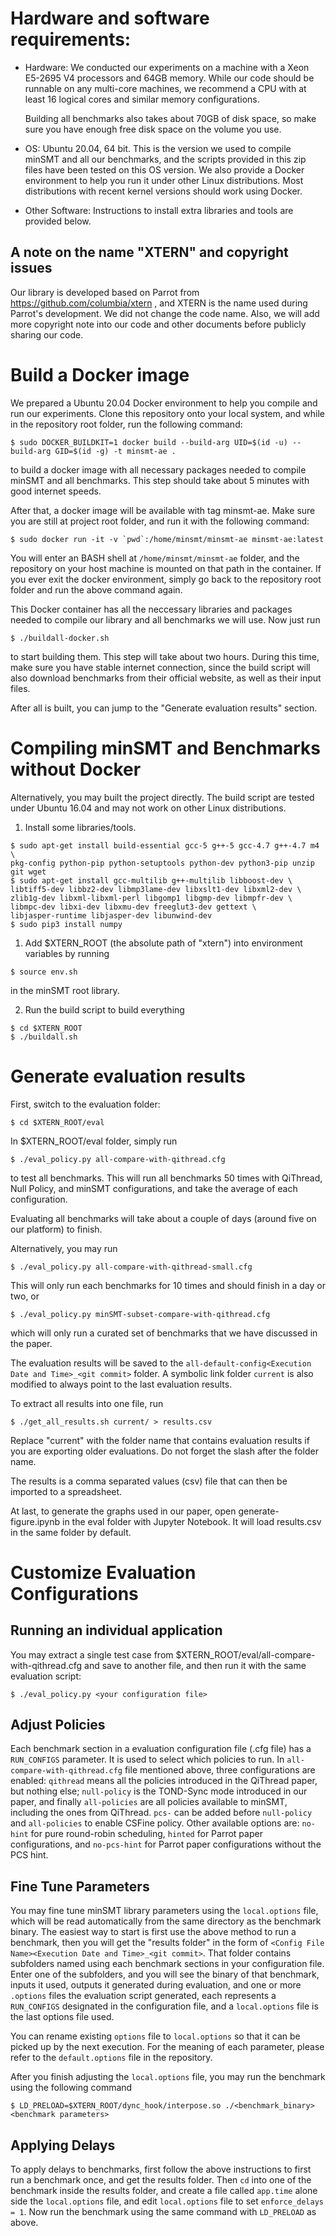 Hardware and software requirements:
================
- Hardware: We conducted our experiments on a machine with a Xeon
    E5-2695 V4 processors and 64GB memory. While our code should be
    runnable on any multi-core machines, we recommend a CPU with at 
    least 16 logical cores and similar memory configurations.

    Building all benchmarks also takes about 70GB of disk space, so 
    make sure you have enough free disk space on the volume you use.

- OS: Ubuntu 20.04, 64 bit. This is the version we used to compile
    minSMT and all our benchmarks, and the scripts provided in this
    zip files have been tested on this OS version. 
    We also provide a Docker environment to help you run it under 
    other Linux distributions. Most distributions with recent kernel
    versions should work using Docker. 

- Other Software: Instructions to install extra libraries and tools are
    provided below.

A note on the name "XTERN" and copyright issues
----------------
Our library is developed based on Parrot from 
https://github.com/columbia/xtern
, and XTERN is the name used during Parrot's development. We did not 
change the code name. Also, we will add more copyright note into our 
code and other documents before publicly sharing our code.

Build a Docker image
================
We prepared a Ubuntu 20.04 Docker environment to help you compile and 
run our experiments.
Clone this repository onto your local system, and while in the 
repository root folder, run the following command:
```
$ sudo DOCKER_BUILDKIT=1 docker build --build-arg UID=$(id -u) --build-arg GID=$(id -g) -t minsmt-ae .
```
to build a docker image with all necessary packages needed to compile 
minSMT and all benchmarks. This step should take about 5 minutes with 
good internet speeds.

After that, a docker image will be available with tag minsmt-ae. 
Make sure you are still at project root folder, 
and run it with the following command:
```
$ sudo docker run -it -v `pwd`:/home/minsmt/minsmt-ae minsmt-ae:latest
```
You will enter an BASH shell at `/home/minsmt/minsmt-ae` folder, and the 
repository on your host machine is mounted on that path in the 
container. If you ever exit the docker environment, simply go back 
to the repository root folder and run the above command again.

This Docker container has all the neccessary libraries and packages needed 
to compile our library and all benchmarks we will use. Now just run
```
$ ./buildall-docker.sh
```
to start building them. This step will take about two hours. 
During this time, make sure you have stable internet connection, 
since the build script will also download benchmarks from their official website, 
as well as their input files.

After all is built, you can jump to the "Generate evaluation results" 
section.


Compiling minSMT and Benchmarks without Docker
================
Alternatively, you may built the project directly. The build script are 
tested under Ubuntu 16.04 and may not work on other Linux distributions.

1. Install some libraries/tools.
```
$ sudo apt-get install build-essential gcc-5 g++-5 gcc-4.7 g++-4.7 m4 \
pkg-config python-pip python-setuptools python-dev python3-pip unzip git wget
$ sudo apt-get install gcc-multilib g++-multilib libboost-dev \
libtiff5-dev libbz2-dev libmp3lame-dev libxslt1-dev libxml2-dev \
zlib1g-dev libxml-libxml-perl libgomp1 libgmp-dev libmpfr-dev \
libmpc-dev libxi-dev libxmu-dev freeglut3-dev gettext \
libjasper-runtime libjasper-dev libunwind-dev
$ sudo pip3 install numpy
```

1. Add $XTERN_ROOT (the absolute path of "xtern") into environment
variables by running
```
$ source env.sh
```
in the minSMT root library.

2. Run the build script to build everything
```
$ cd $XTERN_ROOT
$ ./buildall.sh
```

Generate evaluation results
================
First, switch to the evaluation folder:
```
$ cd $XTERN_ROOT/eval
```
In $XTERN_ROOT/eval folder, simply run 
```
$ ./eval_policy.py all-compare-with-qithread.cfg
```
to test all benchmarks. This will run all benchmarks 50 times with 
QiThread, Null Policy, and minSMT configurations, and take the average 
of each configuration. 

Evaluating all benchmarks will take about a couple of days (around five
on our platform) to finish.

Alternatively, you may run
```
$ ./eval_policy.py all-compare-with-qithread-small.cfg
```
This will only run each benchmarks for 10 times and should finish in a 
day or two, or
```
$ ./eval_policy.py minSMT-subset-compare-with-qithread.cfg
```
which will only run a curated set of benchmarks that we have discussed in the paper. 

The evaluation results will be saved to the
`all-default-config<Execution Date and Time>_<git commit>` folder.
A symbolic link folder `current` is also modified to always point to the last
evaluation results.

To extract all results into one file, run
```
$ ./get_all_results.sh current/ > results.csv
```

Replace "current" with the folder name that contains evaluation results 
if you are exporting older evaluations. Do not forget the slash after the 
folder name.

The results is a comma separated values (csv) file that can then be
imported to a spreadsheet.

At last, to generate the graphs used in our paper, open 
generate-figure.ipynb in the eval folder with Jupyter Notebook.
It will load results.csv in the same folder by default. 

Customize Evaluation Configurations
================
Running an individual application
----------------
You may extract a single test case from $XTERN_ROOT/eval/all-compare-with-qithread.cfg
and save to another file, and then run it with the same evaluation script:
```
$ ./eval_policy.py <your configuration file>
```

Adjust Policies
----------------
Each benchmark section in a evaluation configuration file (.cfg file) has a 
`RUN_CONFIGS` parameter. It is used to select which policies to run. 
In `all-compare-with-qithread.cfg` file mentioned above, three configurations 
are enabled: `qithread` means all the policies introduced in the QiThread paper, 
but nothing else; `null-policy` is the TOND-Sync mode introduced in our paper, and 
finally `all-policies` are all policies available to minSMT, including the ones from QiThread. `pcs-` can be added before `null-policy` and `all-policies` to enable CSFine policy. Other available options are: `no-hint` for pure round-robin scheduling, `hinted` for Parrot paper configurations, and `no-pcs-hint` for Parrot paper configurations without the PCS hint.

Fine Tune Parameters
----------------
You may fine tune minSMT library parameters using the `local.options` file, 
which will be read automatically from the same directory as the benchmark binary.
The easiest way to start is first use the above method to run a benchmark, 
then you will get the "results folder" in the form of 
`<Config File Name><Execution Date and Time>_<git commit>`. 
That folder contains subfolders named using each benchmark sections in your configuration file.
Enter one of the subfolders, and you will see the binary of that benchmark, 
inputs it used, outputs it generated during evaluation, 
and one or more `.options` files the evaluation script generated, each represents 
a `RUN_CONFIGS` designated in the configuration file, and a `local.options` file
is the last options file used.

You can rename existing `options` file to `local.options` so that it can be picked up by the next execution.
For the meaning of each parameter, please refer to the `default.options` file in the repository. 

After you finish adjusting the `local.options` file, you may run the benchmark using 
the following command
```
$ LD_PRELOAD=$XTERN_ROOT/dync_hook/interpose.so ./<benchmark_binary> <benchmark parameters>
```

Applying Delays
----------------
To apply delays to benchmarks, first follow the above instructions to first run a benchmark once, and get the results folder. 
Then `cd` into one of the benchmark inside the results folder,
and create a file called `app.time` alone side the `local.options` file, 
and edit `local.options` file to set `enforce_delays = 1`.
Now run the benchmark using the same command with `LD_PRELOAD` as above.



